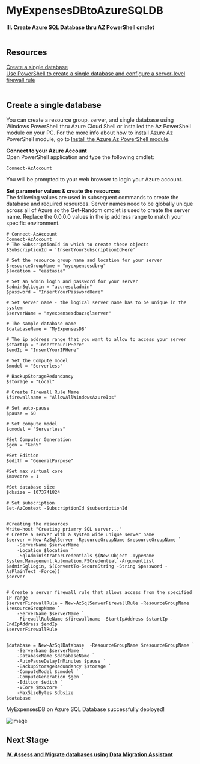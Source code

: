 # MyExpensesDBtoAzureSQLDB

**III. Create Azure SQL Database thru AZ PowerShell cmdlet**
<br/>
<br/>

**Resources**
------------------------------------------------------------------------------------------------------------------------------------
[Create a single database](https://docs.microsoft.com/en-us/azure/azure-sql/database/single-database-create-quickstart?tabs=azure-powershell) <br/>
[Use PowerShell to create a single database and configure a server-level firewall rule](https://docs.microsoft.com/en-us/azure/azure-sql/database/scripts/create-and-configure-database-powershell?toc=/powershell/module/toc.json)
<br/>
<br/>

**Create a single database**
------------------------------------------------------------------------------------------------------------------------------------
You can create a resource group, server, and single database using Windows PowerShell thru Azure Cloud Shell or installed the Az PowerShell module on your PC. For the more info about how to install Azure Az PowerShell module, go to [Install the Azure Az PowerShell module](https://docs.microsoft.com/en-us/powershell/azure/install-az-ps?view=azps-7.3.0).
<br/>

**Connect to your Azure Account** <br/>
Open PowerShell application and type the following cmdlet:

```PowerShell
Connect-AzAccount
```
You will be prompted to your web browser to login your Azure account.
<br/>

**Set parameter values & create the resources**<br/>
The following values are used in subsequent commands to create the database and required resources. Server names need to be globally unique across all of Azure so the Get-Random cmdlet is used to create the server name. Replace the 0.0.0.0 values in the ip address range to match your specific environment.

```
# Connect-AzAccount
Connect-AzAccount
# The SubscriptionId in which to create these objects
$SubscriptionId = 'InsertYourSubscriptionIdHere'

# Set the resource group name and location for your server
$resourceGroupName = "myexpensesdbrg"
$location = "eastasia"

# Set an admin login and password for your server
$adminSqlLogin = "azuresqladmin"
$password = "InsertYourPasswordHere"

# Set server name - the logical server name has to be unique in the system
$serverName = "myexpensesdbazsqlserver"

# The sample database name
$databaseName = "MyExpensesDB"

# The ip address range that you want to allow to access your server
$startIp = "InsertYourIPHere"
$endIp = "InsertYourIPHere"

# Set the Compute model
$model = "Serverless"

# BackupStorageRedundancy
$storage = "Local"

# Create Firewall Rule Name
$firewallname = "AllowAllWindowsAzureIps"

# Set auto-pause
$pause = 60

# Set compute model
$cmodel = "Serverless"

#Set Computer Generation
$gen = "Gen5"

#Set Edition
$edith = "GeneralPurpose"

#Set max virtual core
$mxvcore = 1

#Set database size
$dbsize = 1073741824

# Set subscription 
Set-AzContext -SubscriptionId $subscriptionId 


#Creating the resources
Write-host "Creating priamry SQL server..."
# Create a server with a system wide unique server name
$server = New-AzSqlServer -ResourceGroupName $resourceGroupName `
    -ServerName $serverName `
    -Location $location `
    -SqlAdministratorCredentials $(New-Object -TypeName System.Management.Automation.PSCredential -ArgumentList $adminSqlLogin, $(ConvertTo-SecureString -String $password -AsPlainText -Force))
$server


# Create a server firewall rule that allows access from the specified IP range
$serverFirewallRule = New-AzSqlServerFirewallRule -ResourceGroupName $resourceGroupName `
    -ServerName $serverName `
    -FirewallRuleName $firewallname -StartIpAddress $startIp -EndIpAddress $endIp
$serverFirewallRule


$database = New-AzSqlDatabase  -ResourceGroupName $resourceGroupName `
    -ServerName $serverName `
    -DatabaseName $databaseName `
	-AutoPauseDelayInMinutes $pause `
	-BackupStorageRedundancy $storage `
	-ComputeModel $cmodel `
	-ComputeGeneration $gen `
	-Edition $edith `
	-VCore $mxvcore `
	-MaxSizeBytes $dbsize 
$database

```

MyExpensesDB on Azure SQL Database successfully deployed!

![image](https://user-images.githubusercontent.com/95063830/158060500-692dbf66-2ead-4862-b5a6-bdb6d3c7f011.png)


**Next Stage**
------------------------------------------------------------------------------------------------------------------------------------

[**IV. Assess and Migrate databases using Data Migration Assistant**](https://github.com/fortehub/MyExpensesDBtoAzureSQLDB/blob/7c93a4d9120d6179881cabd13fb92570bfd4dabf/IV.%20Assess%20and%20Migrate%20databases%20using%20Data%20Migration%20Assistant.md)

